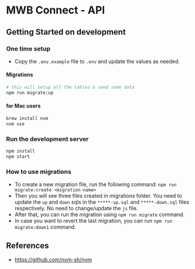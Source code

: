 # MWB Connect - API

## Getting Started on development

### One time setup

* Copy the `.env.example` file to `.env` and update the values as needed.


#### Migrations

```bash
# this will setup all the tables & seed some data
npm run migrate:up
```

#### for Mac users

```bash
brew install nvm
nvm use
```

### Run the development server

```bash
npm install
npm start

```


### How to use migrations

* To create a new migration file, run the following command: `npm run migrate:create <migration-name>`
* Then you will see three files created in migrations folder. You need to update the `up` and `down` sqls in the `*****-up.sql` and `*****-down.sql` files respectively. No need to change/update the `js` file.
* After that, you can run the migration using `npm run migrate` command.
* In case you want to revert the last migration, you can run `npm run migrate:down1` command.


## References

- <https://github.com/nvm-sh/nvm>
